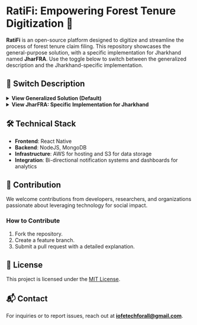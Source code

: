 # RatiFi: Empowering Forest Tenure Digitization 🌱

**RatiFi** is an open-source platform designed to digitize and streamline the process of forest tenure claim filing. This repository showcases the general-purpose solution, with a specific implementation for Jharkhand named **JharFRA**. Use the toggle below to switch between the generalized description and the Jharkhand-specific implementation.

## 🔀 Switch Description

<details>
  <summary><strong>View Generalized Solution (Default)</strong></summary>

### RatiFi: Generalized Forest Tenure Solution

RatiFi is built to simplify forest tenure processes globally by introducing transparency, accountability, and efficiency in filing forest tenure claims. The platform provides tools for:
- Claim preparation and submission.
- Real-time status tracking.
- Bi-directional communication between stakeholders.
- Centralized access to essential claim-related documents.

It is designed to be adapted to different geographic regions and legislative frameworks, making it versatile for various forest economies.

#### Key Features:
- **Scalability**: Deployable across various geographies and contexts.
- **Customization**: Supports region-specific legislative adaptations.
- **Digital Repository**: Centralized storage for claim documents and status tracking.
- **Real-Time Notifications**: Keeps stakeholders informed at every step.

---

</details>

<details>
  <summary><strong>View JharFRA: Specific Implementation for Jharkhand</strong></summary>

### JharFRA: Revolutionizing Forest Tenure Claim Filing in Jharkhand

**JharFRA** is a transformative implementation of RatiFi, designed for the state of Jharkhand, India. Built to empower forest-dwelling communities, JharFRA enhances transparency, accountability, and efficiency in securing forest tenure under the Forest Rights Act (FRA) of 2006.

#### 🌟 Key Features
- **Bi-Directional Communication**: Real-time notifications between stakeholders to bridge gaps in claim filing and field verification.
- **Digital Repository**: Centralized access to all essential documents, reducing paperwork and data loss.
- **Real-Time Tracking**: Monitor the status of claims at every stage with live updates.
- **Standardized Processes**: Pre-filled information and templates for seamless claim generation.
- **Accessibility**: Offline functionality for remote communities with intermittent internet access.

#### Current Status:
- **2,066** Forest Rights Committees registered
- **147** CFR claims initiated
- **43** Sub-Divisional Level Committees onboarded
- **658** essential documents downloaded

---

</details>

## 🛠️ Technical Stack

- **Frontend**: React Native
- **Backend**: NodeJS, MongoDB
- **Infrastructure**: AWS for hosting and S3 for data storage
- **Integration**: Bi-directional notification systems and dashboards for analytics

## 🤝 Contribution

We welcome contributions from developers, researchers, and organizations passionate about leveraging technology for social impact.

### How to Contribute
1. Fork the repository.
2. Create a feature branch.
3. Submit a pull request with a detailed explanation.

## 📝 License

This project is licensed under the [MIT License](LICENSE).

## 📬 Contact

For inquiries or to report issues, reach out at **iofetechforall@gmail.com**.
